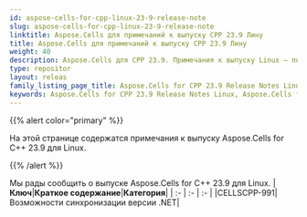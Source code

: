 ```yaml
---
id: aspose-cells-for-cpp-linux-23-9-release-note
slug: aspose-cells-for-cpp-linux-23-9-release-note
linktitle: Aspose.Cells для примечаний к выпуску CPP 23.9 Лину
title: Aspose.Cells для примечаний к выпуску CPP 23.9 Лину
weight: 40
description: Aspose.Cells для CPP 23.9. Примечания к выпуску Linux – последние улучшения, новые функции и исправления.
type: repositor
layout: releas
family_listing_page_title: Aspose.Cells for CPP 23.9 Release Notes Linu
keywords: Aspose.Cells for CPP 23.9 Release Notes Linux, Aspose.Cells for CPP 23.9 Linux updates and fixe
---
```

{{% alert color="primary" %}}

На этой странице содержатся примечания к выпуску Aspose.Cells for C++ 23.9 для Linux.

{{% /alert %}}

Мы рады сообщить о выпуске Aspose.Cells for C++ 23.9 для Linux.
|**Ключ**|**Краткое содержание**|**Категория**|
| :- | :- | :- |
|CELLSCPP-991|Возможности синхронизации версии .NET|
